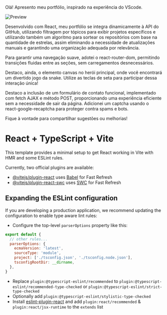 Olá! Apresento meu portfólio, inspirado na experiência do VScode.

![Preview](https://private-user-images.githubusercontent.com/142760312/301278740-36eb1e4d-f783-4fa4-84a1-2bcf5dda2dd5.png?jwt=eyJhbGciOiJIUzI1NiIsInR5cCI6IkpXVCJ9.eyJpc3MiOiJnaXRodWIuY29tIiwiYXVkIjoicmF3LmdpdGh1YnVzZXJjb250ZW50LmNvbSIsImtleSI6ImtleTUiLCJleHAiOjE3MDY3Mjg3MTIsIm5iZiI6MTcwNjcyODQxMiwicGF0aCI6Ii8xNDI3NjAzMTIvMzAxMjc4NzQwLTM2ZWIxZTRkLWY3ODMtNGZhNC04NGExLTJiY2Y1ZGRhMmRkNS5wbmc_WC1BbXotQWxnb3JpdGhtPUFXUzQtSE1BQy1TSEEyNTYmWC1BbXotQ3JlZGVudGlhbD1BS0lBVkNPRFlMU0E1M1BRSzRaQSUyRjIwMjQwMTMxJTJGdXMtZWFzdC0xJTJGczMlMkZhd3M0X3JlcXVlc3QmWC1BbXotRGF0ZT0yMDI0MDEzMVQxOTEzMzJaJlgtQW16LUV4cGlyZXM9MzAwJlgtQW16LVNpZ25hdHVyZT0yYmJlYTIzYjYyODRhMGQ4MWRlYzQzYjZhZDhiZmI0MTIzN2IwMDhlMDMwNjNlZGRiN2I1NDQ3NDNkZGNlODM2JlgtQW16LVNpZ25lZEhlYWRlcnM9aG9zdCZhY3Rvcl9pZD0wJmtleV9pZD0wJnJlcG9faWQ9MCJ9.uMDItnNQbp_E-MPaCy7wxWW03sCwAeCzOth2ef3AZ8o)

Desenvolvido com React, meu portfólio se integra dinamicamente à API do GitHub, utilizando filtragem por tópicos para exibir projetos específicos e utilizando também um algoritmo para sortear os repositórios com base na quantidade de estrelas, assim eliminando a necessidade de atualizações manuais e garantindo uma organização adequada por relevância.

Para garantir uma navegação suave, adotei o react-router-dom, permitindo transições fluidas entre as seções, sem carregamentos desnecessários.

Destaco, ainda, o elemento canvas no herói principal, onde você encontrará um divertido jogo da snake. Utilize as teclas de seta para participar dessa interação única!

Destaco a inclusão de um formulário de contato funcional, implementado com fetch AJAX e método POST, proporcionando uma experiência eficiente sem a necessidade de sair da página. Adicionei um captcha usando o react-google-recaptcha para proteger contra spams e bots.

Fique à vontade para compartilhar sugestões ou melhorias!





# React + TypeScript + Vite

This template provides a minimal setup to get React working in Vite with HMR and some ESLint rules.

Currently, two official plugins are available:

- [@vitejs/plugin-react](https://github.com/vitejs/vite-plugin-react/blob/main/packages/plugin-react/README.md) uses [Babel](https://babeljs.io/) for Fast Refresh
- [@vitejs/plugin-react-swc](https://github.com/vitejs/vite-plugin-react-swc) uses [SWC](https://swc.rs/) for Fast Refresh

## Expanding the ESLint configuration

If you are developing a production application, we recommend updating the configuration to enable type aware lint rules:

- Configure the top-level `parserOptions` property like this:

```js
export default {
  // other rules...
  parserOptions: {
    ecmaVersion: 'latest',
    sourceType: 'module',
    project: ['./tsconfig.json', './tsconfig.node.json'],
    tsconfigRootDir: __dirname,
  },
}
```

- Replace `plugin:@typescript-eslint/recommended` to `plugin:@typescript-eslint/recommended-type-checked` or `plugin:@typescript-eslint/strict-type-checked`
- Optionally add `plugin:@typescript-eslint/stylistic-type-checked`
- Install [eslint-plugin-react](https://github.com/jsx-eslint/eslint-plugin-react) and add `plugin:react/recommended` & `plugin:react/jsx-runtime` to the `extends` list
